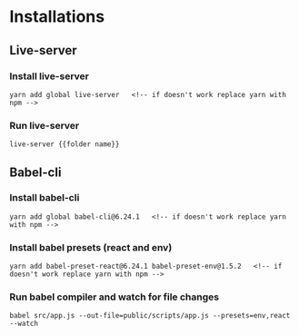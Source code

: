 # Installations

## Live-server

### Install live-server
```
yarn add global live-server   <!-- if doesn't work replace yarn with npm -->
```
### Run live-server
```
live-server {{folder name}}
```

## Babel-cli

### Install babel-cli 
```
yarn add global babel-cli@6.24.1   <!-- if doesn't work replace yarn with npm -->
```
### Install babel presets (react and env)
```
yarn add babel-preset-react@6.24.1 babel-preset-env@1.5.2   <!-- if doesn't work replace yarn with npm -->
```
### Run babel compiler and watch for file changes
```
babel src/app.js --out-file=public/scripts/app.js --presets=env,react --watch
```